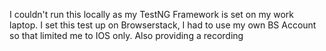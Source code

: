 I couldn't run this locally as my TestNG Framework is set on my work laptop. I set this test up on Browserstack, I had to use my own BS Account so that limited me to IOS only. Also providing a recording
